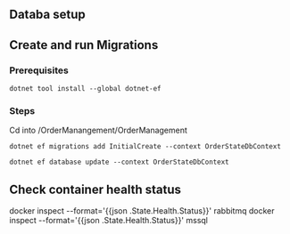 ## Databa setup 


## Create and run Migrations

### Prerequisites

`dotnet tool install --global dotnet-ef`

### Steps

Cd into /OrderManangement/OrderManagement


`dotnet ef migrations add InitialCreate --context OrderStateDbContext`

`dotnet ef database update --context OrderStateDbContext`

## Check container health status 

docker inspect --format='{{json .State.Health.Status}}' rabbitmq
docker inspect --format='{{json .State.Health.Status}}' mssql